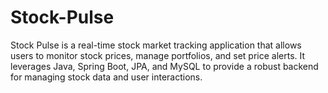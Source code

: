 # Stock-Pulse
Stock Pulse is a real-time stock market tracking application that allows users to monitor stock prices, manage portfolios, and set price alerts. It leverages Java, Spring Boot, JPA, and MySQL to provide a robust backend for managing stock data and user interactions.
